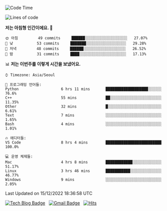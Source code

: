 <!-- ### Hi there 👋 -->

<!--
**dnchoi/dnchoi** is a ✨ _special_ ✨ repository because its `README.md` (this file) appears on your GitHub profile.

Here are some ideas to get you started:

- 🔭 I’m currently working on ...
- 🌱 I’m currently learning ...
- 👯 I’m looking to collaborate on ...
- 🤔 I’m looking for help with ...
- 💬 Ask me about ...
- 📫 How to reach me: ...
- 😄 Pronouns: ...
- ⚡ Fun fact: ...
-->

<!--START_SECTION:waka-->
![Code Time](http://img.shields.io/badge/Code%20Time-290%20hrs%2039%20mins-blue)

![Lines of code](https://img.shields.io/badge/%EC%A0%80%EB%8A%94%20%EC%97%AC%ED%83%9C%EA%B9%8C%EC%A7%80%20-118%20Thousand%20%EC%A4%84%EC%9D%98%20%EC%BD%94%EB%93%9C%EB%A5%BC%20%EC%9E%91%EC%84%B1%ED%96%88%EC%96%B4%EC%9A%94.-blue)

**저는 아침형 인간이에요. 🐤** 

```text
🌞 아침         49 commits     ██████░░░░░░░░░░░░░░░░░░░   27.07% 
🌆 낮　         53 commits     ███████░░░░░░░░░░░░░░░░░░   29.28% 
🌃 저녁         48 commits     ██████░░░░░░░░░░░░░░░░░░░   26.52% 
🌙 밤　         31 commits     ████░░░░░░░░░░░░░░░░░░░░░   17.13%

```


📊 **저는 이번주를 이렇게 시간을 보냈어요.** 

```text
⌚︎ Timezone: Asia/Seoul

💬 프로그래밍 언어들: 
Python                   6 hrs 11 mins       ███████████████████░░░░░░   76.6% 
C++                      55 mins             ██░░░░░░░░░░░░░░░░░░░░░░░   11.35% 
Other                    32 mins             █░░░░░░░░░░░░░░░░░░░░░░░░   6.61% 
Text                     7 mins              ░░░░░░░░░░░░░░░░░░░░░░░░░   1.65% 
Bash                     4 mins              ░░░░░░░░░░░░░░░░░░░░░░░░░   1.01%

🔥 에디터들: 
VS Code                  8 hrs 4 mins        █████████████████████████   100.0%

💻 운영 체제들: 
Mac                      4 hrs 8 mins        ████████████░░░░░░░░░░░░░   51.17% 
Linux                    3 hrs 46 mins       ███████████░░░░░░░░░░░░░░   46.77% 
Windows                  9 mins              ░░░░░░░░░░░░░░░░░░░░░░░░░   2.05%

```


 Last Updated on 15/12/2022 18:36:58 UTC
<!--END_SECTION:waka-->


[![Tech Blog Badge](http://img.shields.io/badge/-Tech%20blog-black?style=flat-square&logo=github&link=https://zzsza.github.io/)](https://dnchoi.github.io/)
&nbsp;
[![Gmail Badge](https://img.shields.io/badge/Gmail-d14836?style=flat-square&logo=Gmail&logoColor=white&link=mailto:snugyun01@gmail.com)](mailto:dongnyeokc@gmail.com)
&nbsp;
[![Hits](https://hits.seeyoufarm.com/api/count/incr/badge.svg?url=https%3A%2F%2Fgithub.com%2Fgjbae1212%2Fhit-counter&count_bg=%233D7CC8&title_bg=%23555555&icon=&icon_color=%23E7E7E7&title=hits&edge_flat=false)](https://hits.seeyoufarm.com)
<!-- 
![Anurag's github stats](https://github-readme-stats.vercel.app/api?username=dnchoi&show_icons=true&theme=tokyonight)
&nbsp;
![Top Langs](https://github-readme-stats.vercel.app/api/top-langs/?username=dnchoi&layout=compact&theme=tokyonight)
 -->
<div align='center'>
